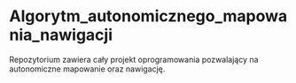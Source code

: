 # Algorytm_autonomicznego_mapowania_nawigacji
Repozytorium zawiera cały projekt oprogramowania pozwalający na autonomiczne mapowanie oraz nawigację.
